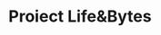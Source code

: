 ---
image: "../../images/image-1.jpg"
title: Proiect Life&Bytes
description: Derularea proiectului Timișoara Life&Bytes 2021-2022 (6 webinarii, 5 vizite de studiu, un hackathon, o conferință finală)
---
